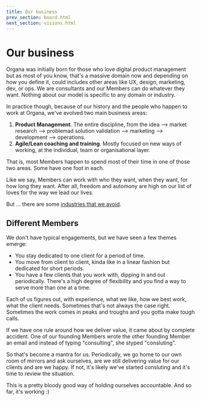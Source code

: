 ```yaml
---
title: Our business
prev_section: board.html
next_section: visions.html
---
```


Our business
============

Organa was initially born for those who love digital product management but as most of you know, that's a massive domain now and depending on how you define it, could includes other areas like UX, design, marketing, dev, or ops. We are consultants and our Members can do whatever they want. Nothing about our model is specific to any domain or industry.

In practice though, because of our history and the people who happen to work at Organa, we've evolved two main business areas:

1.  **Product Management**. The entire discipline, from the idea --> market research --> problemad solution validation --> marketing --> development --> operations. 
2.  **Agile/Lean coaching and training**. Mostly focused on new ways of working, at the individual, team or organisational layer.

That is, most Members happen to spend most of their time in one of those two areas. Some have one foot in each.

Like we say, Members can work with who they want, when they want, for how long they want. After all, freedom and automony are high on our list of loves for the way we lead our lives. 

But ... there are some [industries that we avoid](industries-that-we-avoid.html).

Different Members
-------------------------------

We don't have typical engagements, but we have seen a few themes emerge:

- You stay dedicated to one client for a period of time.
- You move from client to client, kinda like in a linear fashion but dedicated for short periods. 
- You have a few clients that you work with, dipping in and out periodically. There's a high degree of flexibility and you find a way to serve more than one at a time. 

Each of us figures out, with experience, what we like, how we best work, what the client needs. Sometimes that's not always the case right. Sometimes the work comes in peaks and troughs and you gotta make tough calls.

If we have one rule around how we deliver value, it came about by complete accident. One of our founding Members wrote the other founding Member an email and instead of typing "consulting", she styped "consluting".

So that's become a mantra for us. Periodically, we go home to our own room of mirrors and ask ourselves, are we still delivering value for our clients and are we happy. If not, it's likely we've started consluting and it's time to review the situation.

This is a pretty bloody good way of holding ourselves accountable. And so far, it's working :)
